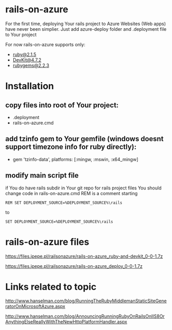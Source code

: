 # rails-on-azure
For the first time, deploying Your rails project to Azure Websites (Web apps) have never been simplier.
Just add azure-deploy folder and .deployment file to Your project

For now rails-on-azure supports only:
- ruby@2.1.5
- DevKit@4.7.2
- rubygems@2.2.3

# Installation
## copy files into root of Your project:
 - .deployment
 - rails-on-azure.cmd
## add tzinfo gem to Your gemfile (windows doesnt support timezone info for ruby directly):
 - gem 'tzinfo-data', platforms: [:mingw, :mswin, :x64_mingw]

## modify main script file
 if You do have rails subdir in Your git repo for rails project files You should change code in rails-on-azure.cmd
 REM is a comment starting

    REM SET DEPLOYMENT_SOURCE=%DEPLOYMENT_SOURCE%\rails

 to

    SET DEPLOYMENT_SOURCE=%DEPLOYMENT_SOURCE%\rails


# rails-on-azure files

 https://files.ipepe.pl/railsonazure/rails-on-azure_ruby-and-devkit_0-0-1.7z

 https://files.ipepe.pl/railsonazure/rails-on-azure_deploy_0-0-1.7z

# Links related to topic

 http://www.hanselman.com/blog/RunningTheRubyMiddlemanStaticSiteGeneratorOnMicrosoftAzure.aspx

 http://www.hanselman.com/blog/AnnouncingRunningRubyOnRailsOnIIS8OrAnythingElseReallyWithTheNewHttpPlatformHandler.aspx
